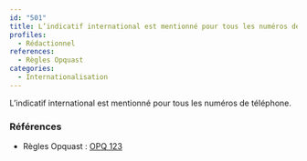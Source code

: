 ```yaml
---
id: "501"
title: L’indicatif international est mentionné pour tous les numéros de téléphone
profiles:
  - Rédactionnel
references:
  - Règles Opquast
categories:
  - Internationalisation
---
```


L’indicatif international est mentionné pour tous les numéros de téléphone.

### Références

*   Règles Opquast : [OPQ 123](https://checklists.opquast.com/fr/assurance-qualite-web/lindicatif-international-est-disponible-pour-tous-les-numeros-de-telephone)
